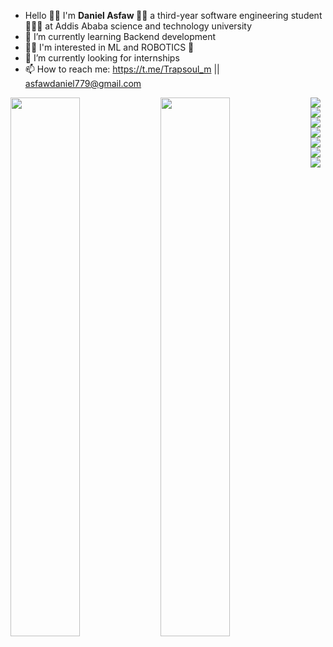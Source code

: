 
-  Hello 👋🏿 I'm <strong> Daniel Asfaw </strong> 👨🏿 a third-year software engineering student 👨🏿‍💻 at Addis Ababa science and technology university </br>
- 🌱 I’m currently learning Backend development </br>
- 🤌🏿 I'm interested in ML and ROBOTICS 🤖
- 🤔 I’m currently looking for internships </br>
- 📫 How to reach me: https://t.me/Trapsoul_m || asfawdaniel779@gmail.com </br>

<img align="left" width="47%" src="https://github-readme-stats.vercel.app/api?username=ETdan&show_icons=true&theme=radical">
<img align="left" width="47%" src="https://github-readme-stats.vercel.app/api/top-langs/?username=anuraghazra&layout=compact">

<!-- <img style="width:100%; height:13px; outline:none; clear=both;"> -->
<!-- </div> -->
<img align='left' src="https://img.shields.io/badge/c++-%2300599C.svg?style=for-the-badge&logo=c%2B%2B&logoColor=white">
<img align="left" src="https://img.shields.io/badge/java-%23ED8B00.svg?style=for-the-badge&logo=openjdk&logoColor=white">

<img align="left" src="https://img.shields.io/badge/php-%23777BB4.svg?style=for-the-badge&logo=php&logoColor=white">
<img alihn="left" src="https://img.shields.io/badge/javascript-%23323330.svg?style=for-the-badge&logo=javascript&logoColor=%23F7DF1E">
<img align="left" src="https://img.shields.io/badge/html5-%23E34F26.svg?style=for-the-badge&logo=html5&logoColor=white">
<img align="left" src="https://img.shields.io/badge/css3-%231572B6.svg?style=for-the-badge&logo=css3&logoColor=white">
<img align="left" src="https://img.shields.io/badge/node.js-6DA55F?style=for-the-badge&logo=node.js&logoColor=white">
<!-- </div> -->

